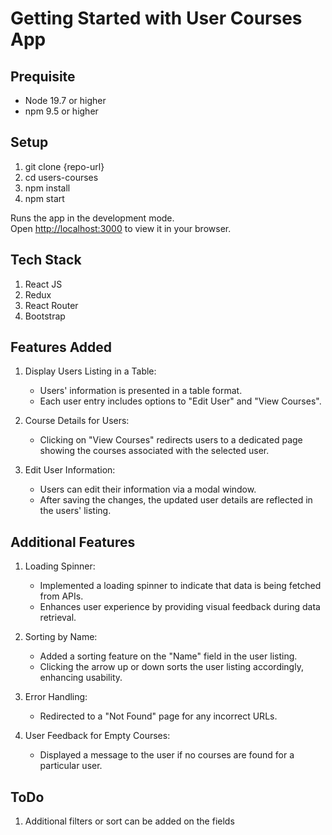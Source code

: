 # Getting Started with User Courses App

## Prequisite
- Node 19.7 or higher
- npm 9.5 or higher

## Setup
1. git clone {repo-url}
2. cd users-courses
3. npm install
4. npm start

Runs the app in the development mode.\
Open [http://localhost:3000](http://localhost:3000) to view it in your browser.

## Tech Stack
1. React JS
2. Redux
3. React Router
4. Bootstrap

## Features Added

1. Display Users Listing in a Table:
    - Users' information is presented in a table format.
    - Each user entry includes options to "Edit User" and "View Courses".

2. Course Details for Users:
    - Clicking on "View Courses" redirects users to a dedicated page showing the courses associated with the selected user.

3. Edit User Information:
    - Users can edit their information via a modal window.
    - After saving the changes, the updated user details are reflected in the users' listing.

## Additional Features

1. Loading Spinner:
    - Implemented a loading spinner to indicate that data is being fetched from APIs.
    - Enhances user experience by providing visual feedback during data retrieval.

2. Sorting by Name:
    - Added a sorting feature on the "Name" field in the user listing.
    - Clicking the arrow up or down sorts the user listing accordingly, enhancing usability.

3. Error Handling:
    - Redirected to a "Not Found" page for any incorrect URLs.

4. User Feedback for Empty Courses:
    - Displayed a message to the user if no courses are found for a particular user.

## ToDo
1. Additional filters or sort can be added on the fields
